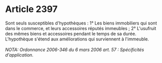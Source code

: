 # Article 2397

Sont seuls susceptibles d'hypothèques :   1° Les biens immobiliers qui sont dans le commerce, et leurs accessoires réputés immeubles ;   2° L'usufruit des mêmes biens et accessoires pendant le temps de sa durée.   L'hypothèque s'étend aux améliorations qui surviennent à l'immeuble.<br/><br/><i>NOTA:  Ordonnance 2006-346 du 6 mars 2006 art. 57 : Spécificités d'application.</i>